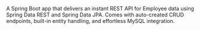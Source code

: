 A Spring Boot app that delivers an instant REST API for Employee data using Spring Data REST and Spring Data JPA. Comes with auto-created CRUD endpoints, built-in entity handling, and effortless MySQL integration.


